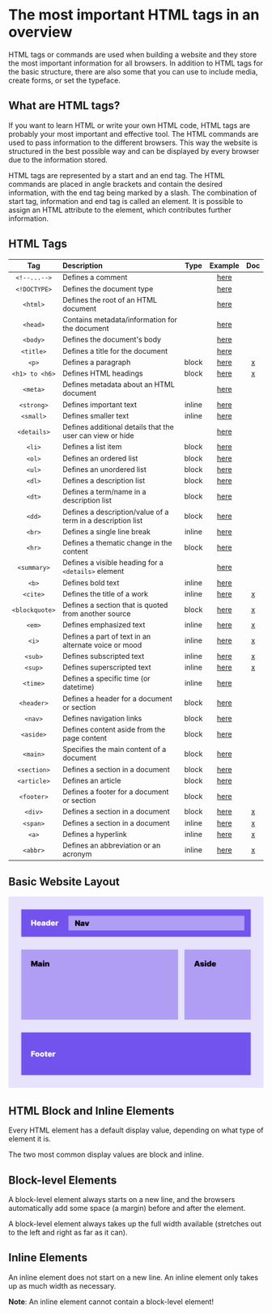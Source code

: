 # The most important HTML tags in an overview

HTML tags or commands are used when building a website and they store the most important information for all browsers. In addition to HTML tags for the basic structure, there are also some that you can use to include media, create forms, or set the typeface.

## What are HTML tags?

If you want to learn HTML or write your own HTML code, HTML tags are probably your most important and effective tool. The HTML commands are used to pass information to the different browsers. This way the website is structured in the best possible way and can be displayed by every browser due to the information stored.

HTML tags are represented by a start and an end tag. The HTML commands are placed in angle brackets and contain the desired information, with the end tag being marked by a slash. The combination of start tag, information and end tag is called an element. It is possible to assign an HTML attribute to the element, which contributes further information.

## HTML Tags

|Tag|Description|Type|Example|Doc|
|:-:|:-|:-:|:-:|:-:|
|`<!--...-->`|Defines a comment| |[here](examples/comment.html)||
|`<!DOCTYPE>`|Defines the document type| |[here](examples/basic.html)||
|`<html>`|Defines the root of an HTML document| |[here](examples/basic.html)||
|`<head>`|Contains metadata/information for the document| |[here](examples/basic.html)||
|`<body>`|Defines the document's body| |[here](examples/basic.html)||
|`<title>`|Defines a title for the document| |[here](examples/title.html)||
|`<p>`|Defines a paragraph|block|[here](examples/paragraph.html)|[x](tags/p.md)|
|`<h1> to <h6>`|Defines HTML headings|block|[here](examples/headings.html)|[x](tags/headings.md)|
|`<meta>`|Defines metadata about an HTML document| |[here](examples/metadata.html)||
|`<strong>`|Defines important text|inline|[here](examples/strong.html)||
|`<small>`|Defines smaller text|inline|[here](examples/small.html)||
|`<details>`|Defines additional details that the user can view or hide| |[here](examples/details.html)||
|`<li>`|Defines a list item|block|[here](examples/unordered_list.html)||
|`<ol>`|Defines an ordered list|block|[here](examples/ordered_list.html)||
|`<ul>`|Defines an unordered list|block|[here](examples/unordered_list.html)||
|`<dl>`|Defines a description list|block|[here](examples/description_list.html)||
|`<dt>`|Defines a term/name in a description list|block|[here](examples/description_list.html)||
|`<dd>`|Defines a description/value of a term in a description list|block|[here](examples/description_list.html)||
|`<br>`|Defines a single line break|inline|[here](examples/break.html)||
|`<hr>`|Defines a thematic change in the content|block|[here](examples/horizontal_rule.html)||
|`<summary>`|Defines a visible heading for a `<details>` element| |[here](examples/details.html)||
|`<b>`|Defines bold text|inline|[here](examples/bold.html)||
|`<cite>`|Defines the title of a work|inline|[here](examples/cite.html)|[x](tags/cite.md)|
|`<blockquote>`|Defines a section that is quoted from another source|block|[here](examples/blockquote.html)|[x](tags/blockquote.md)|
|`<em>`|Defines emphasized text|inline|[here](examples/emphasized.html)|[x](tags/em.md)|
|`<i>`|Defines a part of text in an alternate voice or mood|inline|[here](examples/italic.html)|[x](tags/i.md)|
|`<sub>`|Defines subscripted text|inline|[here](examples/subscript.html)|[x](tags/sub.md)|
|`<sup>`|Defines superscripted text|inline|[here](examples/superscript.html)|[x](tags/sup.md)|
|`<time>`|Defines a specific time (or datetime)|inline|[here](examples/time.html)||
|`<header>`|Defines a header for a document or section|block|[here](examples/semantic_structure.html)||
|`<nav>`|Defines navigation links|block|[here](examples/nav.html)||
|`<aside>`|Defines content aside from the page content|block|[here](examples/semantic_structure.html)||
|`<main>`|Specifies the main content of a document|block|[here](examples/semantic_structure.html)||
|`<section>`|Defines a section in a document|block|[here](examples/section.html)||
|`<article>`|Defines an article|block|[here](examples/semantic_structure.html)||
|`<footer>`|Defines a footer for a document or section|block|[here](examples/semantic_structure.html)||
|`<div>`|Defines a section in a document|block|[here](examples/div.html)|[x](tags/div.md)|
|`<span>`|Defines a section in a document|inline|[here](examples/span.html)|[x](tags/span.md)|
|`<a>`|Defines a hyperlink|inline|[here](examples/anchor.html)|[x](tags/a.md)|
|`<abbr>`|Defines an abbreviation or an acronym|inline|[here](examples/abbreviation.html)|[x](tags/abbr.md)|

## Basic Website Layout

![Semantic Structure](../images/semantic_structure.png)

## HTML Block and Inline Elements

Every HTML element has a default display value, depending on what type of element it is.

The two most common display values are block and inline.

## Block-level Elements

A block-level element always starts on a new line, and the browsers automatically add some space (a margin) before and after the element.

A block-level element always takes up the full width available (stretches out to the left and right as far as it can).

## Inline Elements

An inline element does not start on a new line. An inline element only takes up as much width as necessary.

**Note**: An inline element cannot contain a block-level element!

